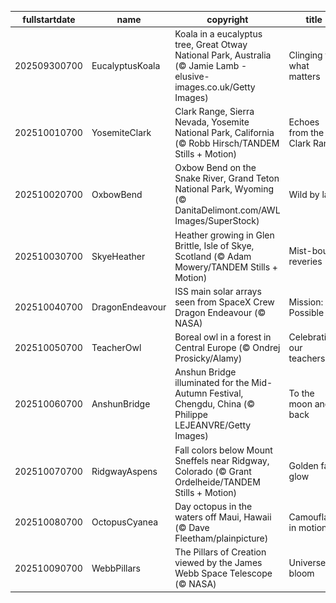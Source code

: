 |fullstartdate|name|copyright|title|image|
|--|--|--|--|--|
202509300700|EucalyptusKoala|Koala in a eucalyptus tree, Great Otway National Park, Australia (© Jamie Lamb - elusive-images.co.uk/Getty Images)|Clinging to what matters|![](/en-US/2025/10/202509300700EucalyptusKoala.jpg)|
202510010700|YosemiteClark|Clark Range, Sierra Nevada, Yosemite National Park, California (© Robb Hirsch/TANDEM Stills + Motion)|Echoes from the Clark Range|![](/en-US/2025/10/202510010700YosemiteClark.jpg)|
202510020700|OxbowBend|Oxbow Bend on the Snake River, Grand Teton National Park, Wyoming (© DanitaDelimont.com/AWL Images/SuperStock)|Wild by law|![](/en-US/2025/10/202510020700OxbowBend.jpg)|
202510030700|SkyeHeather|Heather growing in Glen Brittle, Isle of Skye, Scotland (© Adam Mowery/TANDEM Stills + Motion)|Mist-bound reveries|![](/en-US/2025/10/202510030700SkyeHeather.jpg)|
202510040700|DragonEndeavour|ISS main solar arrays seen from SpaceX Crew Dragon Endeavour (© NASA)|Mission: Possible|![](/en-US/2025/10/202510040700DragonEndeavour.jpg)|
202510050700|TeacherOwl|Boreal owl in a forest in Central Europe (© Ondrej Prosicky/Alamy)|Celebrating our teachers|![](/en-US/2025/10/202510050700TeacherOwl.jpg)|
202510060700|AnshunBridge|Anshun Bridge illuminated for the Mid-Autumn Festival, Chengdu, China (© Philippe LEJEANVRE/Getty Images)|To the moon and back|![](/en-US/2025/10/202510060700AnshunBridge.jpg)|
202510070700|RidgwayAspens|Fall colors below Mount Sneffels near Ridgway, Colorado (© Grant Ordelheide/TANDEM Stills + Motion)|Golden fall glow|![](/en-US/2025/10/202510070700RidgwayAspens.jpg)|
202510080700|OctopusCyanea|Day octopus in the waters off Maui, Hawaii (© Dave Fleetham/plainpicture)|Camouflage in motion|![](/en-US/2025/10/202510080700OctopusCyanea.jpg)|
202510090700|WebbPillars|The Pillars of Creation viewed by the James Webb Space Telescope (© NASA)|Universe in bloom|![](/en-US/2025/10/202510090700WebbPillars.jpg)|

